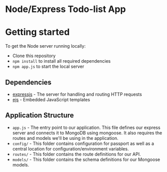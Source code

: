 # Node/Express Todo-list App

# Getting started

To get the Node server running locally:

- Clone this repository
- `npm install` to install all required dependencies
- `npm app.js` to start the local server

## Dependencies

- [expressjs](https://github.com/expressjs/express) - The server for handling and routing HTTP requests
- [ejs](https://github.com/tj/ejs) - Embedded JavaScript templates

## Application Structure

- `app.js` - The entry point to our application. This file defines our express server and connects it to MongoDB using mongoose. It also requires the routes and models we'll be using in the application.
- `config/` - This folder contains configuration for passport as well as a central location for configuration/environment variables.
- `routes/` - This folder contains the route definitions for our API.
- `models/` - This folder contains the schema definitions for our Mongoose models.
